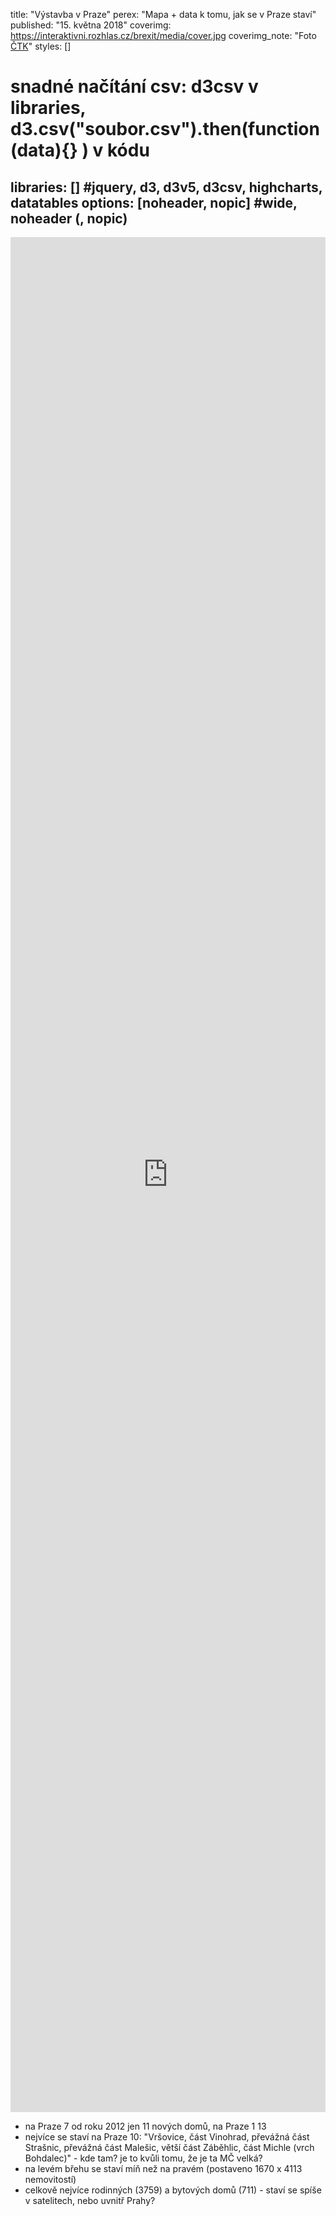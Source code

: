title: "Výstavba v Praze"
perex: "Mapa + data k tomu, jak se v Praze staví"
published: "15. května 2018"
coverimg: https://interaktivni.rozhlas.cz/brexit/media/cover.jpg
coverimg_note: "Foto <a href='#'>ČTK</a>"
styles: []
# snadné načítání csv: d3csv v libraries, d3.csv("soubor.csv").then(function(data){} ) v kódu
libraries: [] #jquery, d3, d3v5, d3csv, highcharts, datatables
options: [noheader, nopic] #wide, noheader (, nopic)
---
<wide>
<iframe src="https://dev.datarozhlas.cz/nove-domy-map/" width="100%" style="height: 75vh;" frameborder=0></iframe>
</wide>

* na Praze 7 od roku 2012 jen 11 nových domů, na Praze 1 13
* nejvíce se staví na Praze 10: "Vršovice, část Vinohrad, převážná část Strašnic, převážná část Malešic, větší část Záběhlic, část Michle (vrch Bohdalec)" - kde tam? je to kvůli tomu, že je ta MČ velká?
* na levém břehu se staví míň než na pravém (postaveno 1670 x 4113 nemovitostí)
* celkově nejvíce rodinných (3759) a bytových domů (711) - staví se spíše v satelitech, nebo uvnitř Prahy?